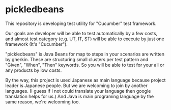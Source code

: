 # pickledbeans
This repository is developing test utility for "Cucumber" test framework.

Our goals are developer will be able to test automatically by a few costs, and almost test category (e.g. UT, IT, ST) will be able to execute by just one framework (It's "Cucumber").

"pickledbeans" is Java Beans for map to steps in your scenarios are written by gherkin. These are structuring small clusters per test pattern and "Given", "When", "Then" keywords. So you will be able to test for your all or any products by low costs.

By the way, this project is used Japanese as main language because project leader is Japanese people. But we are welcoming to join by another languages. (I guess if I not could translate your language then google translation helps for us.) And Java is main programing language by the same reason, we're welcoming too.
